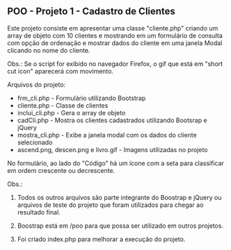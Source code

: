 <h2>POO - Projeto 1 - Cadastro de Clientes</h2>

Este projeto consiste em apresentar uma classe "cliente.php" criando um array de objeto com 10 clientes e mostrando em um formulário de consulta com opção de ordenação e mostrar dados do cliente em uma janela Modal clicando no nome do cliente.

Obs.: Se o script for exibido no navegador Firefox, o gif que está em "short cut icon" aparecerá com movimento.

Arquivos do projeto:

* frm_cli.php - Formulário utilizando Bootstrap
* cliente.php - Classe de clientes
* inclui_cli.php - Gera o array de objeto
* cadCli.php - Mostra os clientes cadastrados utilizando Bootsrap e jQuery
* mostra_cli.php - Exibe a janela modal com os dados do cliente selecionado
* ascend.png, descen.png e livro.gif - Imagens utilizadas no projeto

No formulário, ao lado do "Código" há um ícone com a seta para classificar em ordem crescente ou decrescente.

Obs.:
1) Todos os outros arquivos são parte integrante do Boostrap e jQuery ou arquivos de teste do projeto que foram utilizados para chegar ao resultado final.

2) Boostrap está em /poo para que possa ser utilizado em outros projetos.

3) Foi criado index.php para melhorar a execução do projeto.
